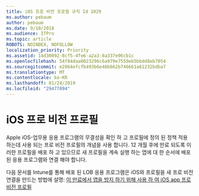 ```yaml
---
title: iOS 프로 비전 프로필 규칙 Id 1029
ms.author: pebaum
author: pebaum
ms.date: 9/10/2018
ms.audience: ITPro
ms.topic: article
ROBOTS: NOINDEX, NOFOLLOW
localization_priority: Priority
ms.assetid: 14d30092-8cf5-4fe6-a2a3-8a337e96cb1c
ms.openlocfilehash: 54f84daa0023296c6a979e7559eb5bbdd8eb7054
ms.sourcegitcommit: e2864efcfb493b6e46b662b746661a61232bdba7
ms.translationtype: MT
ms.contentlocale: ko-KR
ms.lasthandoff: 01/24/2019
ms.locfileid: "29477894"
---
```

# <a name="ios-provisioning-profiles"></a>iOS 프로 비전 프로필

Apple iOS-업무용 응용 프로그램의 무결성을 확인 하 고 프로필에 정의 된 정책 적용 하는데 사용 되는 프로 비전 프로필의 개념을 사용 합니다. 12 개월 후에 만료 되도록 이러한 프로필을 배포 하 고 있으므로 새 프로필을 계속 실행 하는 앱에 대 한 순서에 배포 된 응용 프로그램와 연결 해야 합니다.
  
다음 문서를 Intune를 통해 배포 된 LOB 응용 프로그램은 iOS와 프로필을 새 프로 비전 연결을 만드는 방법에 설명: [이 만료에서 앱을 방지 하기 위해 사용 하 여 iOS app 프로 비전 프로필](https://docs.microsoft.com/intune/app-provisioning-profile-ios)
  

